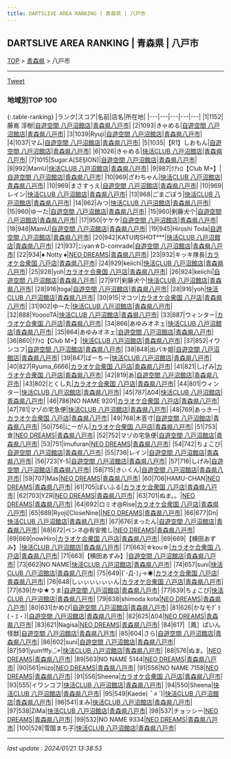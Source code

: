 ```yaml
---
title: DARTSLIVE AREA RANKING | 青森県 | 八戸市
---
```

## DARTSLIVE AREA RANKING | 青森県 | 八戸市

[TOP](/darts/rank/) > [青森県](/darts/rank/青森県/) > 八戸市

___

<a href="https://twitter.com/share?ref_src=twsrc%5Etfw" data-text="DARTSLIVE AREA RANKING | 青森県八戸市" class="twitter-share-button" data-via="DARTSLIVE" data-hashtags="DARTSLIVE" data-related="DARTSLIVE" data-show-count="false">Tweet</a>

### 地域別TOP 100

{:.table-ranking}
|ランク|スコア|名前|店名|所在地|
|---|---|---|---|---|
|1|1152|藤嶌 淳樹|<a href="https://search.dartslive.com/jp/shop/754a8fba0283e3d9f454cb89828a1cfe">自遊空間 八戸沼館店</a>|<a href="/darts/rank/青森県/八戸市">青森県八戸市</a>|
|2|1093|きゃめる|<a href="https://search.dartslive.com/jp/shop/754a8fba0283e3d9f454cb89828a1cfe">自遊空間 八戸沼館店</a>|<a href="/darts/rank/青森県/八戸市">青森県八戸市</a>|
|3|1039|Ryuji|<a href="https://search.dartslive.com/jp/shop/754a8fba0283e3d9f454cb89828a1cfe">自遊空間 八戸沼館店</a>|<a href="/darts/rank/青森県/八戸市">青森県八戸市</a>|
|4|1037|マム|<a href="https://search.dartslive.com/jp/shop/754a8fba0283e3d9f454cb89828a1cfe">自遊空間 八戸沼館店</a>|<a href="/darts/rank/青森県/八戸市">青森県八戸市</a>|
|5|1035|【R1】しおもん|<a href="https://search.dartslive.com/jp/shop/754a8fba0283e3d9f454cb89828a1cfe">自遊空間 八戸沼館店</a>|<a href="/darts/rank/青森県/八戸市">青森県八戸市</a>|
|6|1026|きゃめる|<a href="https://search.dartslive.com/jp/shop/092bde225bc01a1b790ab824ce8730e5">快活CLUB 八戸沼館店</a>|<a href="/darts/rank/青森県/八戸市">青森県八戸市</a>|
|7|1015|Sugar.A[SE§ION]|<a href="https://search.dartslive.com/jp/shop/754a8fba0283e3d9f454cb89828a1cfe">自遊空間 八戸沼館店</a>|<a href="/darts/rank/青森県/八戸市">青森県八戸市</a>|
|8|992|MamU|<a href="https://search.dartslive.com/jp/shop/092bde225bc01a1b790ab824ce8730e5">快活CLUB 八戸沼館店</a>|<a href="/darts/rank/青森県/八戸市">青森県八戸市</a>|
|9|987|ｸｱﾄﾛ【Club M+】|<a href="https://search.dartslive.com/jp/shop/754a8fba0283e3d9f454cb89828a1cfe">自遊空間 八戸沼館店</a>|<a href="/darts/rank/青森県/八戸市">青森県八戸市</a>|
|10|969|ざわちゃん|<a href="https://search.dartslive.com/jp/shop/092bde225bc01a1b790ab824ce8730e5">快活CLUB 八戸沼館店</a>|<a href="/darts/rank/青森県/八戸市">青森県八戸市</a>|
|10|969|まさすぅえ|<a href="https://search.dartslive.com/jp/shop/754a8fba0283e3d9f454cb89828a1cfe">自遊空間 八戸沼館店</a>|<a href="/darts/rank/青森県/八戸市">青森県八戸市</a>|
|10|969|レイン|<a href="https://search.dartslive.com/jp/shop/092bde225bc01a1b790ab824ce8730e5">快活CLUB 八戸沼館店</a>|<a href="/darts/rank/青森県/八戸市">青森県八戸市</a>|
|13|968|ごまごぼう|<a href="https://search.dartslive.com/jp/shop/092bde225bc01a1b790ab824ce8730e5">快活CLUB 八戸沼館店</a>|<a href="/darts/rank/青森県/八戸市">青森県八戸市</a>|
|14|962|みつ|<a href="https://search.dartslive.com/jp/shop/092bde225bc01a1b790ab824ce8730e5">快活CLUB 八戸沼館店</a>|<a href="/darts/rank/青森県/八戸市">青森県八戸市</a>|
|15|960|ゆーた|<a href="https://search.dartslive.com/jp/shop/754a8fba0283e3d9f454cb89828a1cfe">自遊空間 八戸沼館店</a>|<a href="/darts/rank/青森県/八戸市">青森県八戸市</a>|
|15|960|剣藤犬个|<a href="https://search.dartslive.com/jp/shop/754a8fba0283e3d9f454cb89828a1cfe">自遊空間 八戸沼館店</a>|<a href="/darts/rank/青森県/八戸市">青森県八戸市</a>|
|17|950|ケケケ|<a href="https://search.dartslive.com/jp/shop/754a8fba0283e3d9f454cb89828a1cfe">自遊空間 八戸沼館店</a>|<a href="/darts/rank/青森県/八戸市">青森県八戸市</a>|
|18|946|MamU|<a href="https://search.dartslive.com/jp/shop/754a8fba0283e3d9f454cb89828a1cfe">自遊空間 八戸沼館店</a>|<a href="/darts/rank/青森県/八戸市">青森県八戸市</a>|
|19|945|Hiroshi Toda|<a href="https://search.dartslive.com/jp/shop/754a8fba0283e3d9f454cb89828a1cfe">自遊空間 八戸沼館店</a>|<a href="/darts/rank/青森県/八戸市">青森県八戸市</a>|
|20|942|KATU肉SHOT°°°|<a href="https://search.dartslive.com/jp/shop/092bde225bc01a1b790ab824ce8730e5">快活CLUB 八戸沼館店</a>|<a href="/darts/rank/青森県/八戸市">青森県八戸市</a>|
|21|937|ﾆｼyan☆D-comrade|<a href="https://search.dartslive.com/jp/shop/754a8fba0283e3d9f454cb89828a1cfe">自遊空間 八戸沼館店</a>|<a href="/darts/rank/青森県/八戸市">青森県八戸市</a>|
|22|934|♠ Notty ♠|<a href="https://search.dartslive.com/jp/shop/9703a66499fb035d5f9f3321c1147265">NEO DREAMS</a>|<a href="/darts/rank/青森県/八戸市">青森県八戸市</a>|
|23|932|キッキ隊長|<a href="https://search.dartslive.com/jp/shop/f110fb44f3904633790ab824ce8730e5">カラオケ合衆国 八戸店</a>|<a href="/darts/rank/青森県/八戸市">青森県八戸市</a>|
|24|929|keiichi|<a href="https://search.dartslive.com/jp/shop/092bde225bc01a1b790ab824ce8730e5">快活CLUB 八戸沼館店</a>|<a href="/darts/rank/青森県/八戸市">青森県八戸市</a>|
|25|928|yoh|<a href="https://search.dartslive.com/jp/shop/f110fb44f3904633790ab824ce8730e5">カラオケ合衆国 八戸店</a>|<a href="/darts/rank/青森県/八戸市">青森県八戸市</a>|
|26|924|keiichi|<a href="https://search.dartslive.com/jp/shop/754a8fba0283e3d9f454cb89828a1cfe">自遊空間 八戸沼館店</a>|<a href="/darts/rank/青森県/八戸市">青森県八戸市</a>|
|27|917|剣藤犬个|<a href="https://search.dartslive.com/jp/shop/092bde225bc01a1b790ab824ce8730e5">快活CLUB 八戸沼館店</a>|<a href="/darts/rank/青森県/八戸市">青森県八戸市</a>|
|28|916|toga|<a href="https://search.dartslive.com/jp/shop/754a8fba0283e3d9f454cb89828a1cfe">自遊空間 八戸沼館店</a>|<a href="/darts/rank/青森県/八戸市">青森県八戸市</a>|
|28|916|yoh|<a href="https://search.dartslive.com/jp/shop/092bde225bc01a1b790ab824ce8730e5">快活CLUB 八戸沼館店</a>|<a href="/darts/rank/青森県/八戸市">青森県八戸市</a>|
|30|915|マコツ|<a href="https://search.dartslive.com/jp/shop/f110fb44f3904633790ab824ce8730e5">カラオケ合衆国 八戸店</a>|<a href="/darts/rank/青森県/八戸市">青森県八戸市</a>|
|31|902|ゆーた|<a href="https://search.dartslive.com/jp/shop/092bde225bc01a1b790ab824ce8730e5">快活CLUB 八戸沼館店</a>|<a href="/darts/rank/青森県/八戸市">青森県八戸市</a>|
|32|888|YooooTA|<a href="https://search.dartslive.com/jp/shop/092bde225bc01a1b790ab824ce8730e5">快活CLUB 八戸沼館店</a>|<a href="/darts/rank/青森県/八戸市">青森県八戸市</a>|
|33|887|ウィンター|<a href="https://search.dartslive.com/jp/shop/f110fb44f3904633790ab824ce8730e5">カラオケ合衆国 八戸店</a>|<a href="/darts/rank/青森県/八戸市">青森県八戸市</a>|
|34|866|あゆみオネェ|<a href="https://search.dartslive.com/jp/shop/092bde225bc01a1b790ab824ce8730e5">快活CLUB 八戸沼館店</a>|<a href="/darts/rank/青森県/八戸市">青森県八戸市</a>|
|35|864|あゆみオネェ|<a href="https://search.dartslive.com/jp/shop/754a8fba0283e3d9f454cb89828a1cfe">自遊空間 八戸沼館店</a>|<a href="/darts/rank/青森県/八戸市">青森県八戸市</a>|
|36|860|ｸｱﾄﾛ【Club M+】|<a href="https://search.dartslive.com/jp/shop/092bde225bc01a1b790ab824ce8730e5">快活CLUB 八戸沼館店</a>|<a href="/darts/rank/青森県/八戸市">青森県八戸市</a>|
|37|852|イワンコフ|<a href="https://search.dartslive.com/jp/shop/754a8fba0283e3d9f454cb89828a1cfe">自遊空間 八戸沼館店</a>|<a href="/darts/rank/青森県/八戸市">青森県八戸市</a>|
|38|848|出バキ姐|<a href="https://search.dartslive.com/jp/shop/754a8fba0283e3d9f454cb89828a1cfe">自遊空間 八戸沼館店</a>|<a href="/darts/rank/青森県/八戸市">青森県八戸市</a>|
|39|847|ばーちー|<a href="https://search.dartslive.com/jp/shop/092bde225bc01a1b790ab824ce8730e5">快活CLUB 八戸沼館店</a>|<a href="/darts/rank/青森県/八戸市">青森県八戸市</a>|
|40|827|Ryuma_6666|<a href="https://search.dartslive.com/jp/shop/f110fb44f3904633790ab824ce8730e5">カラオケ合衆国 八戸店</a>|<a href="/darts/rank/青森県/八戸市">青森県八戸市</a>|
|41|821|しげみ|<a href="https://search.dartslive.com/jp/shop/f110fb44f3904633790ab824ce8730e5">カラオケ合衆国 八戸店</a>|<a href="/darts/rank/青森県/八戸市">青森県八戸市</a>|
|42|819|あ|<a href="https://search.dartslive.com/jp/shop/754a8fba0283e3d9f454cb89828a1cfe">自遊空間 八戸沼館店</a>|<a href="/darts/rank/青森県/八戸市">青森県八戸市</a>|
|43|802|とくし丸|<a href="https://search.dartslive.com/jp/shop/f110fb44f3904633790ab824ce8730e5">カラオケ合衆国 八戸店</a>|<a href="/darts/rank/青森県/八戸市">青森県八戸市</a>|
|44|801|ウィンター|<a href="https://search.dartslive.com/jp/shop/092bde225bc01a1b790ab824ce8730e5">快活CLUB 八戸沼館店</a>|<a href="/darts/rank/青森県/八戸市">青森県八戸市</a>|
|45|787|Δ04|<a href="https://search.dartslive.com/jp/shop/092bde225bc01a1b790ab824ce8730e5">快活CLUB 八戸沼館店</a>|<a href="/darts/rank/青森県/八戸市">青森県八戸市</a>|
|46|786|NO NAME 9201|<a href="https://search.dartslive.com/jp/shop/f110fb44f3904633790ab824ce8730e5">カラオケ合衆国 八戸店</a>|<a href="/darts/rank/青森県/八戸市">青森県八戸市</a>|
|47|781|マゾの宅急便|<a href="https://search.dartslive.com/jp/shop/092bde225bc01a1b790ab824ce8730e5">快活CLUB 八戸沼館店</a>|<a href="/darts/rank/青森県/八戸市">青森県八戸市</a>|
|48|769|あっきー|<a href="https://search.dartslive.com/jp/shop/f110fb44f3904633790ab824ce8730e5">カラオケ合衆国 八戸店</a>|<a href="/darts/rank/青森県/八戸市">青森県八戸市</a>|
|49|768|木壴寸|<a href="https://search.dartslive.com/jp/shop/754a8fba0283e3d9f454cb89828a1cfe">自遊空間 八戸沼館店</a>|<a href="/darts/rank/青森県/八戸市">青森県八戸市</a>|
|50|756|にーがん|<a href="https://search.dartslive.com/jp/shop/f110fb44f3904633790ab824ce8730e5">カラオケ合衆国 八戸店</a>|<a href="/darts/rank/青森県/八戸市">青森県八戸市</a>|
|51|753|倉|<a href="https://search.dartslive.com/jp/shop/9703a66499fb035d5f9f3321c1147265">NEO DREAMS</a>|<a href="/darts/rank/青森県/八戸市">青森県八戸市</a>|
|52|752|マゾの宅急便|<a href="https://search.dartslive.com/jp/shop/754a8fba0283e3d9f454cb89828a1cfe">自遊空間 八戸沼館店</a>|<a href="/darts/rank/青森県/八戸市">青森県八戸市</a>|
|53|751|imufuran|<a href="https://search.dartslive.com/jp/shop/9703a66499fb035d5f9f3321c1147265">NEO DREAMS</a>|<a href="/darts/rank/青森県/八戸市">青森県八戸市</a>|
|54|742|ちょこび|<a href="https://search.dartslive.com/jp/shop/754a8fba0283e3d9f454cb89828a1cfe">自遊空間 八戸沼館店</a>|<a href="/darts/rank/青森県/八戸市">青森県八戸市</a>|
|55|736|レイン|<a href="https://search.dartslive.com/jp/shop/754a8fba0283e3d9f454cb89828a1cfe">自遊空間 八戸沼館店</a>|<a href="/darts/rank/青森県/八戸市">青森県八戸市</a>|
|56|723|Y-5|<a href="https://search.dartslive.com/jp/shop/754a8fba0283e3d9f454cb89828a1cfe">自遊空間 八戸沼館店</a>|<a href="/darts/rank/青森県/八戸市">青森県八戸市</a>|
|57|716|しげみ|<a href="https://search.dartslive.com/jp/shop/754a8fba0283e3d9f454cb89828a1cfe">自遊空間 八戸沼館店</a>|<a href="/darts/rank/青森県/八戸市">青森県八戸市</a>|
|58|715|きぃくん|<a href="https://search.dartslive.com/jp/shop/754a8fba0283e3d9f454cb89828a1cfe">自遊空間 八戸沼館店</a>|<a href="/darts/rank/青森県/八戸市">青森県八戸市</a>|
|59|707|Mas|<a href="https://search.dartslive.com/jp/shop/9703a66499fb035d5f9f3321c1147265">NEO DREAMS</a>|<a href="/darts/rank/青森県/八戸市">青森県八戸市</a>|
|60|706|HAMU-CHAN|<a href="https://search.dartslive.com/jp/shop/9703a66499fb035d5f9f3321c1147265">NEO DREAMS</a>|<a href="/darts/rank/青森県/八戸市">青森県八戸市</a>|
|61|705|ぽいふる|<a href="https://search.dartslive.com/jp/shop/f110fb44f3904633790ab824ce8730e5">カラオケ合衆国 八戸店</a>|<a href="/darts/rank/青森県/八戸市">青森県八戸市</a>|
|62|703|YZR|<a href="https://search.dartslive.com/jp/shop/9703a66499fb035d5f9f3321c1147265">NEO DREAMS</a>|<a href="/darts/rank/青森県/八戸市">青森県八戸市</a>|
|63|701|ぬま。。|<a href="https://search.dartslive.com/jp/shop/9703a66499fb035d5f9f3321c1147265">NEO DREAMS</a>|<a href="/darts/rank/青森県/八戸市">青森県八戸市</a>|
|64|692|ロミオ@Rise|<a href="https://search.dartslive.com/jp/shop/f110fb44f3904633790ab824ce8730e5">カラオケ合衆国 八戸店</a>|<a href="/darts/rank/青森県/八戸市">青森県八戸市</a>|
|65|688|Ryoji[CloseNine]|<a href="https://search.dartslive.com/jp/shop/9703a66499fb035d5f9f3321c1147265">NEO DREAMS</a>|<a href="/darts/rank/青森県/八戸市">青森県八戸市</a>|
|66|677|Dn|<a href="https://search.dartslive.com/jp/shop/092bde225bc01a1b790ab824ce8730e5">快活CLUB 八戸沼館店</a>|<a href="/darts/rank/青森県/八戸市">青森県八戸市</a>|
|67|676|まったん|<a href="https://search.dartslive.com/jp/shop/754a8fba0283e3d9f454cb89828a1cfe">自遊空間 八戸沼館店</a>|<a href="/darts/rank/青森県/八戸市">青森県八戸市</a>|
|68|672|ペンネ@有安推し|<a href="https://search.dartslive.com/jp/shop/9703a66499fb035d5f9f3321c1147265">NEO DREAMS</a>|<a href="/darts/rank/青森県/八戸市">青森県八戸市</a>|
|69|669|nowHiro|<a href="https://search.dartslive.com/jp/shop/f110fb44f3904633790ab824ce8730e5">カラオケ合衆国 八戸店</a>|<a href="/darts/rank/青森県/八戸市">青森県八戸市</a>|
|69|669|【横田あずみ】|<a href="https://search.dartslive.com/jp/shop/092bde225bc01a1b790ab824ce8730e5">快活CLUB 八戸沼館店</a>|<a href="/darts/rank/青森県/八戸市">青森県八戸市</a>|
|71|663|☆kou☆|<a href="https://search.dartslive.com/jp/shop/f110fb44f3904633790ab824ce8730e5">カラオケ合衆国 八戸店</a>|<a href="/darts/rank/青森県/八戸市">青森県八戸市</a>|
|71|663|【横田あずみ】|<a href="https://search.dartslive.com/jp/shop/754a8fba0283e3d9f454cb89828a1cfe">自遊空間 八戸沼館店</a>|<a href="/darts/rank/青森県/八戸市">青森県八戸市</a>|
|73|662|NO NAME|<a href="https://search.dartslive.com/jp/shop/092bde225bc01a1b790ab824ce8730e5">快活CLUB 八戸沼館店</a>|<a href="/darts/rank/青森県/八戸市">青森県八戸市</a>|
|74|657|suni|<a href="https://search.dartslive.com/jp/shop/092bde225bc01a1b790ab824ce8730e5">快活CLUB 八戸沼館店</a>|<a href="/darts/rank/青森県/八戸市">青森県八戸市</a>|
|75|649|(´･Д･)｣→◉|<a href="https://search.dartslive.com/jp/shop/f110fb44f3904633790ab824ce8730e5">カラオケ合衆国 八戸店</a>|<a href="/darts/rank/青森県/八戸市">青森県八戸市</a>|
|76|648|しぃぃぃぃぃぃん|<a href="https://search.dartslive.com/jp/shop/f110fb44f3904633790ab824ce8730e5">カラオケ合衆国 八戸店</a>|<a href="/darts/rank/青森県/八戸市">青森県八戸市</a>|
|77|639|かゆ★うま|<a href="https://search.dartslive.com/jp/shop/754a8fba0283e3d9f454cb89828a1cfe">自遊空間 八戸沼館店</a>|<a href="/darts/rank/青森県/八戸市">青森県八戸市</a>|
|77|639|ちょこび|<a href="https://search.dartslive.com/jp/shop/092bde225bc01a1b790ab824ce8730e5">快活CLUB 八戸沼館店</a>|<a href="/darts/rank/青森県/八戸市">青森県八戸市</a>|
|79|638|shimoda kota|<a href="https://search.dartslive.com/jp/shop/9703a66499fb035d5f9f3321c1147265">NEO DREAMS</a>|<a href="/darts/rank/青森県/八戸市">青森県八戸市</a>|
|80|631|かめぴ|<a href="https://search.dartslive.com/jp/shop/754a8fba0283e3d9f454cb89828a1cfe">自遊空間 八戸沼館店</a>|<a href="/darts/rank/青森県/八戸市">青森県八戸市</a>|
|81|626|かなモｸﾞﾗ(・ｴ・)|<a href="https://search.dartslive.com/jp/shop/754a8fba0283e3d9f454cb89828a1cfe">自遊空間 八戸沼館店</a>|<a href="/darts/rank/青森県/八戸市">青森県八戸市</a>|
|82|625|Δ04|<a href="https://search.dartslive.com/jp/shop/9703a66499fb035d5f9f3321c1147265">NEO DREAMS</a>|<a href="/darts/rank/青森県/八戸市">青森県八戸市</a>|
|83|621|Nagisa|<a href="https://search.dartslive.com/jp/shop/9703a66499fb035d5f9f3321c1147265">NEO DREAMS</a>|<a href="/darts/rank/青森県/八戸市">青森県八戸市</a>|
|84|617|［鳳］ぱいん怪獣|<a href="https://search.dartslive.com/jp/shop/754a8fba0283e3d9f454cb89828a1cfe">自遊空間 八戸沼館店</a>|<a href="/darts/rank/青森県/八戸市">青森県八戸市</a>|
|85|604|さら|<a href="https://search.dartslive.com/jp/shop/754a8fba0283e3d9f454cb89828a1cfe">自遊空間 八戸沼館店</a>|<a href="/darts/rank/青森県/八戸市">青森県八戸市</a>|
|86|602|suni|<a href="https://search.dartslive.com/jp/shop/754a8fba0283e3d9f454cb89828a1cfe">自遊空間 八戸沼館店</a>|<a href="/darts/rank/青森県/八戸市">青森県八戸市</a>|
|87|591|yum!ffy◡̈*|<a href="https://search.dartslive.com/jp/shop/092bde225bc01a1b790ab824ce8730e5">快活CLUB 八戸沼館店</a>|<a href="/darts/rank/青森県/八戸市">青森県八戸市</a>|
|88|576|ぬま。|<a href="https://search.dartslive.com/jp/shop/9703a66499fb035d5f9f3321c1147265">NEO DREAMS</a>|<a href="/darts/rank/青森県/八戸市">青森県八戸市</a>|
|89|563|NO NAME 5144|<a href="https://search.dartslive.com/jp/shop/9703a66499fb035d5f9f3321c1147265">NEO DREAMS</a>|<a href="/darts/rank/青森県/八戸市">青森県八戸市</a>|
|90|561|mizo|<a href="https://search.dartslive.com/jp/shop/9703a66499fb035d5f9f3321c1147265">NEO DREAMS</a>|<a href="/darts/rank/青森県/八戸市">青森県八戸市</a>|
|91|556|NO NAME 7158|<a href="https://search.dartslive.com/jp/shop/9703a66499fb035d5f9f3321c1147265">NEO DREAMS</a>|<a href="/darts/rank/青森県/八戸市">青森県八戸市</a>|
|91|556|Sheena|<a href="https://search.dartslive.com/jp/shop/f110fb44f3904633790ab824ce8730e5">カラオケ合衆国 八戸店</a>|<a href="/darts/rank/青森県/八戸市">青森県八戸市</a>|
|93|555|イワンコフ|<a href="https://search.dartslive.com/jp/shop/092bde225bc01a1b790ab824ce8730e5">快活CLUB 八戸沼館店</a>|<a href="/darts/rank/青森県/八戸市">青森県八戸市</a>|
|94|550|Sheena|<a href="https://search.dartslive.com/jp/shop/092bde225bc01a1b790ab824ce8730e5">快活CLUB 八戸沼館店</a>|<a href="/darts/rank/青森県/八戸市">青森県八戸市</a>|
|95|549|Kaede( *¯ㅿ¯*)|<a href="https://search.dartslive.com/jp/shop/092bde225bc01a1b790ab824ce8730e5">快活CLUB 八戸沼館店</a>|<a href="/darts/rank/青森県/八戸市">青森県八戸市</a>|
|96|541|まみ|<a href="https://search.dartslive.com/jp/shop/092bde225bc01a1b790ab824ce8730e5">快活CLUB 八戸沼館店</a>|<a href="/darts/rank/青森県/八戸市">青森県八戸市</a>|
|97|538|ZiMa|<a href="https://search.dartslive.com/jp/shop/092bde225bc01a1b790ab824ce8730e5">快活CLUB 八戸沼館店</a>|<a href="/darts/rank/青森県/八戸市">青森県八戸市</a>|
|98|537|チョッシー|<a href="https://search.dartslive.com/jp/shop/9703a66499fb035d5f9f3321c1147265">NEO DREAMS</a>|<a href="/darts/rank/青森県/八戸市">青森県八戸市</a>|
|99|532|NO NAME 9334|<a href="https://search.dartslive.com/jp/shop/9703a66499fb035d5f9f3321c1147265">NEO DREAMS</a>|<a href="/darts/rank/青森県/八戸市">青森県八戸市</a>|
|100|528|雪国まち子|<a href="https://search.dartslive.com/jp/shop/092bde225bc01a1b790ab824ce8730e5">快活CLUB 八戸沼館店</a>|<a href="/darts/rank/青森県/八戸市">青森県八戸市</a>|



___

_last update : 2024/01/21 13:38:53_


<script src="https://cdnjs.cloudflare.com/ajax/libs/jquery/3.6.1/jquery.min.js" integrity="sha512-aVKKRRi/Q/YV+4mjoKBsE4x3H+BkegoM/em46NNlCqNTmUYADjBbeNefNxYV7giUp0VxICtqdrbqU7iVaeZNXA==" crossorigin="anonymous" referrerpolicy="no-referrer"></script>
<script src="https://cdnjs.cloudflare.com/ajax/libs/jquery.tablesorter/2.31.3/js/jquery.tablesorter.min.js" integrity="sha512-qzgd5cYSZcosqpzpn7zF2ZId8f/8CHmFKZ8j7mU4OUXTNRd5g+ZHBPsgKEwoqxCtdQvExE5LprwwPAgoicguNg==" crossorigin="anonymous" referrerpolicy="no-referrer"></script>
<link rel="stylesheet" href="https://cdnjs.cloudflare.com/ajax/libs/jquery.tablesorter/2.31.3/css/theme.default.min.css" integrity="sha512-wghhOJkjQX0Lh3NSWvNKeZ0ZpNn+SPVXX1Qyc9OCaogADktxrBiBdKGDoqVUOyhStvMBmJQ8ZdMHiR3wuEq8+w==" crossorigin="anonymous" referrerpolicy="no-referrer" />
<script>
$(function() {
    $(".table-ranking").tablesorter({sortList:[[0, 0]]});
});
</script>

<script async src="https://platform.twitter.com/widgets.js" charset="utf-8"></script>